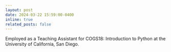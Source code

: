 ```yaml
---
layout: post
date: 2024-03-22 15:59:00-0400
inline: true
related_posts: false
---
```


Employed as a Teaching Assistant for COGS18: Introduction to Python at the University of California, San Diego.
